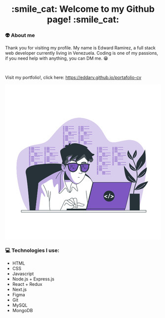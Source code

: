 <h1 align="center"> :smile_cat: Welcome to my Github page! :smile_cat: </h1>

### :alien: About me
Thank you for visiting my profile. My name is Edward Ramirez, a full stack web developer currently living in Venezuela. Coding is one of my passions, if you need help with anything, you can DM me. :grin: 

</br>

Visit my portfolio!, click here: https://eddarv.github.io/portafolio-cv

<p align="center">
<img src="https://github.com/eddarv/eddarv/blob/main/coding-animate.svg" style="display: block; margin-left: auto; margin-right: auto;"/>
</p>

### :computer: Technologies I use:
* HTML
* CSS
* Javascript
* Node.js + Express.js
* React + Redux
* Next.js
* Figma
* Git
* MySQL
* MongoDB
